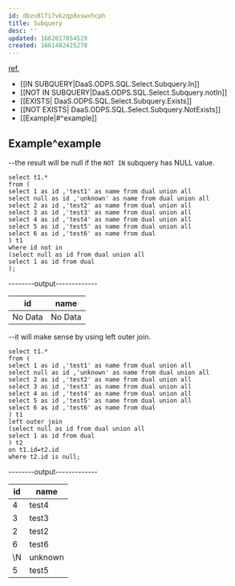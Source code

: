 ```yaml
---
id: dbzu8lfi7vkzqp8xswxhcph
title: Subquery
desc: ''
updated: 1662017854529
created: 1661482425278
---
```

[ref.](https://www.alibabacloud.com/help/en/maxcompute/latest/subqueries)

- [[IN SUBQUERY|DaaS.ODPS.SQL.Select.Subquery.In]]
- [[NOT IN SUBQUERY|DaaS.ODPS.SQL.Select.Subquery.notIn]]
- [[EXISTS| DaaS.ODPS.SQL.Select.Subquery.Exists]]
- [[NOT EXISTS| DaaS.ODPS.SQL.Select.Subquery.NotExists]]
- [[Example|#^example]]

## Example^example
--the result will be null if the `NOT IN` subquery has NULL value.
```
select t1.*
from (
select 1 as id ,'test1' as name from dual union all
select null as id ,'unknown' as name from dual union all
select 2 as id ,'test2' as name from dual union all
select 3 as id ,'test3' as name from dual union all
select 4 as id ,'test4' as name from dual union all
select 5 as id ,'test5' as name from dual union all
select 6 as id ,'test6' as name from dual
) t1
where id not in
(select null as id from dual union all
select 1 as id from dual
);
```


--------output-------------

 id | name
----|-----
 No Data | No Data

--it will make sense by using left outer join.

```
select t1.*
from (
select 1 as id ,'test1' as name from dual union all
select null as id ,'unknown' as name from dual union all
select 2 as id ,'test2' as name from dual union all
select 3 as id ,'test3' as name from dual union all
select 4 as id ,'test4' as name from dual union all
select 5 as id ,'test5' as name from dual union all
select 6 as id ,'test6' as name from dual
) t1
left outer join
(select null as id from dual union all
select 1 as id from dual
) t2
on t1.id=t2.id
where t2.id is null;
```

--------output-------------

id | name
---|-----
4 | test4 
3 | test3 
2 | test2 
6 | test6 
\N | unknown 
5 | test5 | 





